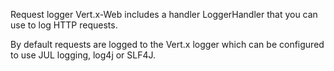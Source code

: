 Request logger
Vert.x-Web includes a handler LoggerHandler that you can use to log HTTP requests.

By default requests are logged to the Vert.x logger which can be configured to use JUL logging, log4j or SLF4J.

